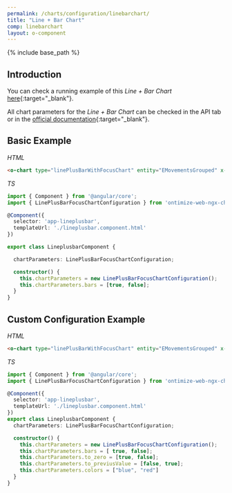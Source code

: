 ```yaml
---
permalink: /charts/configuration/linebarchart/
title: "Line + Bar Chart"
comp: linebarchart
layout: o-component
---
```


{% include base_path %}

## Introduction

You can check a running example of this *Line + Bar Chart*  [here](https://try.imatia.com/ontimizeweb/v8/charts/main/line-chart/lineplusbar){:target="_blank"}.

All chart parameters for the *Line + Bar Chart* can be checked in the API tab or in the [official documentation](https://nvd3-community.github.io/nvd3/examples/documentation.html#linePlusBarChart){:target="_blank"}.


## Basic Example

*HTML*

```html
<o-chart type="linePlusBarWithFocusChart" entity="EMovementsGrouped" x-axis="DATE_" y-axis="MOVEMENT;BALANCE" x-data-type="time" [chart-parameters]="chartParameters" chart-height="500"></o-chart>
```

*TS*

```ts
import { Component } from '@angular/core';
import { LinePlusBarFocusChartConfiguration } from 'ontimize-web-ngx-charts';

@Component({
  selector: 'app-lineplusbar',
  templateUrl: './lineplusbar.component.html'
})

export class LineplusbarComponent {

  chartParameters: LinePlusBarFocusChartConfiguration;

  constructor() {
    this.chartParameters = new LinePlusBarFocusChartConfiguration();
    this.chartParameters.bars = [true, false];
  }
}
```

## Custom Configuration Example

*HTML*

```html
<o-chart type="linePlusBarWithFocusChart" entity="EMovementsGrouped" x-axis="DATE_" y-axis="MOVEMENT;BALANCE" x-data-type="time" [chart-parameters]="chartParameters" chart-height="500"></o-chart>
```

*TS*

```ts
import { Component } from '@angular/core';
import { LinePlusBarFocusChartConfiguration } from 'ontimize-web-ngx-charts';

@Component({
  selector: 'app-lineplusbar',
  templateUrl: './lineplusbar.component.html'
})
export class LineplusbarComponent {
  chartParameters: LinePlusBarFocusChartConfiguration;

  constructor() {
    this.chartParameters = new LinePlusBarFocusChartConfiguration();
    this.chartParameters.bars = [ true, false];
    this.chartParameters.to_zero = [true, false];
    this.chartParameters.to_previusValue = [false, true];
    this.chartParameters.colors = ["blue", "red"]
  }
}
```

